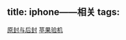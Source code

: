 title: iphone——相关
tags:
---

[原封与后封](http://bbs.feng.com/read-htm-tid-8378525.html)
[苹果验机](http://www.shhuo.com/thread-108575-1-1.html)
